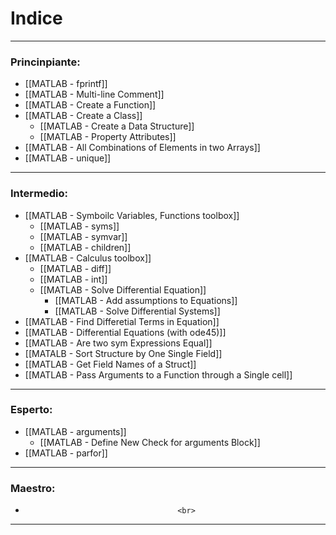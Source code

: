 # Indice


---
	
### Princinpiante:
- [[MATLAB - fprintf]]
- [[MATLAB - Multi-line Comment]]
- [[MATLAB - Create a Function]]
- [[MATLAB - Create a Class]]
	- [[MATLAB - Create a Data Structure]]
	- [[MATLAB - Property Attributes]]
- [[MATLAB - All Combinations of Elements in two Arrays]]
- [[MATLAB - unique]]
										<br>
---

### Intermedio:
- [[MATLAB - Symboilc Variables, Functions toolbox]]
	- [[MATLAB - syms]]
	- [[MATLAB - symvar]]
	- [[MATLAB - children]]
										<br>
- [[MATLAB - Calculus toolbox]]
	- [[MATLAB - diff]]
	- [[MATLAB - int]]
	- [[MATLAB - Solve Differential Equation]]
		- [[MATLAB - Add assumptions to Equations]]
		- [[MATLAB - Solve Differential Systems]]
										<br>
- [[MATLAB - Find Differetial Terms in Equation]]
- [[MATLAB - Differential Equations (with ode45)]]
- [[MATLAB - Are two sym Expressions Equal]]
- [[MATALB - Sort Structure by One Single Field]]
- [[MATLAB - Get Field Names of a Struct]]
- [[MATLAB - Pass Arguments to a Function through a Single cell]]
										<br>
---

### Esperto:
- [[MATLAB - arguments]]
	- [[MATLAB - Define New Check for arguments Block]]
- [[MATLAB - parfor]]
										<br>
---


### Maestro:
- 
										<br>
---
